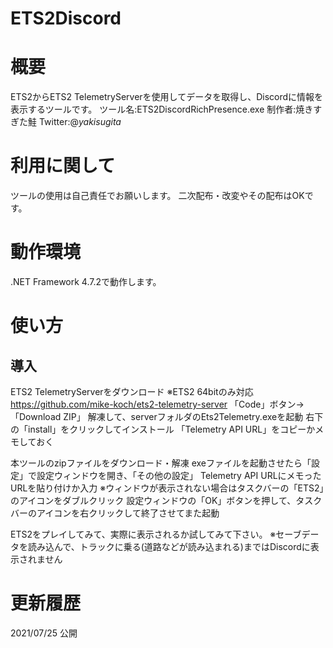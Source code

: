 # ETS2Discord
# 概要
ETS2からETS2 TelemetryServerを使用してデータを取得し、Discordに情報を表示するツールです。
ツール名:ETS2DiscordRichPresence.exe
制作者:焼きすぎた鮭 Twitter:@_yakisugita_

# 利用に関して
ツールの使用は自己責任でお願いします。
二次配布・改変やその配布はOKです。

# 動作環境
.NET Framework 4.7.2で動作します。

# 使い方
## 導入
ETS2 TelemetryServerをダウンロード ※ETS2 64bitのみ対応
https://github.com/mike-koch/ets2-telemetry-server
「Code」ボタン->「Download ZIP」
解凍して、serverフォルダのEts2Telemetry.exeを起動
右下の「install」をクリックしてインストール
「Telemetry API URL」をコピーかメモしておく

本ツールのzipファイルをダウンロード・解凍
exeファイルを起動させたら「設定」で設定ウィンドウを開き、「その他の設定」 Telemetry API URLにメモったURLを貼り付けか入力
※ウィンドウが表示されない場合はタスクバーの「ETS2」のアイコンをダブルクリック
設定ウィンドウの「OK」ボタンを押して、タスクバーのアイコンを右クリックして終了させてまた起動

ETS2をプレイしてみて、実際に表示されるか試してみて下さい。
※セーブデータを読み込んで、トラックに乗る(道路などが読み込まれる)まではDiscordに表示されません

# 更新履歴
2021/07/25
公開
